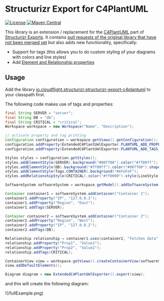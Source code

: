 # Structurizr Export for C4PlantUML

[![License](https://img.shields.io/badge/License-Apache_2.0-green.svg)](https://opensource.org/licenses/Apache-2.0)
[![Maven Central](https://img.shields.io/maven-central/v/io.cloudflight.structurizr/structurizr-export-c4plantuml.svg?label=Maven%20Central)](https://search.maven.org/artifact/io.cloudflight.structurizr/structurizr-export-c4plantuml)


This library is an extension / replacement for the [C4PlantUML](https://github.com/plantuml-stdlib/C4-PlantUML) part of [Structurizr Exports](https://github.com/structurizr/export).
It contains [pull requests of the original library that have not been merged yet](https://github.com/structurizr/export/pulls) but also
adds new functionality, specifically:

* Support for tags (this allows you to do custom styling of your diagrams with colors and line styles)
* Add [Element and Relationship properties](https://github.com/plantuml-stdlib/C4-PlantUML#element-and-relationship-properties)

## Usage

Add the library [io.cloudflight.structurizr:structurizr-export-c4plantuml](https://search.maven.org/artifact/io.cloudflight.structurizr/structurizr-export-c4plantuml) to your classpath first.

The following code makes use of tags and properties:

````java
final String SERVER = "server";
final String DB = "db";
final String CRITICAL = "critical";
Workspace workspace = new Workspace("Name", "Description");

// activate property and tag printing
Configuration configuration = workspace.getViews().getConfiguration();
configuration.addProperty(ExtendedC4PlantUmlExporter.PLANTUML_ADD_PROPERTIES_PROPERTY, Boolean.TRUE.toString());
configuration.addProperty(ExtendedC4PlantUmlExporter.PLANTUML_ADD_TAGS_PROPERTY, Boolean.TRUE.toString());

Styles styles = configuration.getStyles();
styles.addElementStyle(SERVER).background("#00ff00").color("#ff00ff");
styles.addElementStyle(DB).background("#ff00ff").color("#00ff00").shape(Shape.Cylinder);
styles.addElementStyle(Tags.CONTAINER).background("#eFeFeF");
styles.addRelationshipStyle(CRITICAL).color("#ff0000").style(LineStyle.Dotted);

SoftwareSystem softwareSystem = workspace.getModel().addSoftwareSystem("SoftwareSystem");

Container container1 = softwareSystem.addContainer("Container 1");
container1.addProperty("IP", "127.0.0.1");
container1.addProperty("Region", "East");
container1.addTags(SERVER);

Container container2 = softwareSystem.addContainer("Container 2");
container2.addProperty("Region", "West");
container2.addProperty("IP", "127.0.0.2");
container2.addTags(DB);

Relationship relationship = container1.uses(container2, "fetches data");
relationship.addProperty("Prop1", "Value1");
relationship.addProperty("Prop2", "Value2");
relationship.addTags(CRITICAL);

ContainerView view = workspace.getViews().createContainerView(softwareSystem, "containerView", "");
view.addDefaultElements();

Diagram diagram = new ExtendedC4PlantUmlExporter().export(view);
````

and this will create the following diagram:

!(/fullExample.png)
